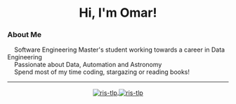 <h1 align="center"> Hi, I'm Omar! </h1>

<h3> About Me </h3>

&nbsp;&nbsp;&nbsp;  Software Engineering Master's student working towards a career in Data Engineering  \
&nbsp;&nbsp;&nbsp;  Passionate about Data, Automation and Astronomy  \
&nbsp;&nbsp;&nbsp;  Spend most of my time coding, stargazing or reading books! 


<!-- <p align="center"> 
  <a href="mailto:omarkhantlp@gmail.com"><img src="https://img.shields.io/badge/gmail-%23D14836.svg?&style=for-the-badge&logo=gmail&logoColor=white" /></a>&nbsp;&nbsp;&nbsp;&nbsp;
  <a href="https://www.instagram.com/ris_tlp/"><img src="https://img.shields.io/badge/instagram-%23dc2743.svg?&style=for-the-badge&logo=instagram&logoColor=white" /></a>&nbsp;&nbsp;&nbsp;&nbsp;
  <a href="https://www.linkedin.com/in/omar-pk/"><img src="https://img.shields.io/badge/linkedin-%230077B5.svg?&style=for-the-badge&logo=linkedin&logoColor=white" /></a>&nbsp;&nbsp;&nbsp;&nbsp;
  </a>
</p> -->

<hr>

<!--<p align="center">
  <img src="https://github-readme-stats.vercel.app/api?username=ris-tlp&show_icons=true&theme=radical&include_all_commits=true&count_private=true&custom_title=GitHub%20Statistics&hide=stars,contribs"> </img>
</p>-->


<p align="center">
<a href="https://github.com/anuraghazra/github-readme-stats">
  <img align="center" src="https://github-readme-stats.vercel.app/api/top-langs?username=ris-tlp&show_icons=true&locale=en&layout=compact&theme=radical&exclude_repo=course_projects&langs_count=10&hide=html,c%23,css,swift,kotlin,objective-c,lua&custom_title=Self-learnt%20Projects" alt="ris-tlp" />
</a> 

<a href="https://github.com/anuraghazra/github-readme-stats">
  <img align="center" src="https://github-readme-stats.vercel.app/api/top-langs?username=ris-tlp&show_icons=true&locale=en&layout=compact&theme=radical&langs_count=6&custom_title=Academic%20Projects" alt="ris-tlp" />
</a> 
</p>




<!--

<p align="center"><img align="center" src="https://github-readme-stats.vercel.app/api?username=ris-tlp&show_icons=true&locale=en" alt="ris-tlp" /></p>

[![trophy](https://github-profile-trophy.vercel.app/?username=ris-tlp)](https://github.com/ryo-ma/github-profile-trophy)
https://github.com/Ileriayo/markdown-badges#ci
-->
